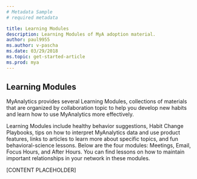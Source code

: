 ```yaml
---
# Metadata Sample
# required metadata

title: Learning Modules
description: Learning Modules of MyA adoption material. 
author: paul9955
ms.author: v-pascha
ms.date: 03/29/2018
ms.topic: get-started-article
ms.prod: mya
---
```


## Learning Modules

MyAnalytics provides several Learning Modules, collections of materials that are organized by collaboration topic to help you develop new habits and learn how to use MyAnalytics more effectively. 

Learning Modules include healthy behavior suggestions, Habit Change Playbooks, tips on how to interpret MyAnalytics data and use product features, links to articles to learn more about specific topics, and fun behavioral-science lessons. Below are the four modules: Meetings, Email, Focus Hours, and After Hours. You can find lessons on how to maintain important relationships in your network in these modules.

[CONTENT PLACEHOLDER]